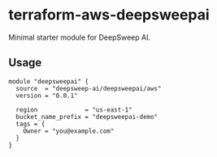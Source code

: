 # terraform-aws-deepsweepai

Minimal starter module for DeepSweep AI.

## Usage

```hcl
module "deepsweepai" {
  source  = "deepsweep-ai/deepsweepai/aws"
  version = "0.0.1"

  region             = "us-east-1"
  bucket_name_prefix = "deepsweepai-demo"
  tags = {
    Owner = "you@example.com"
  }
}
